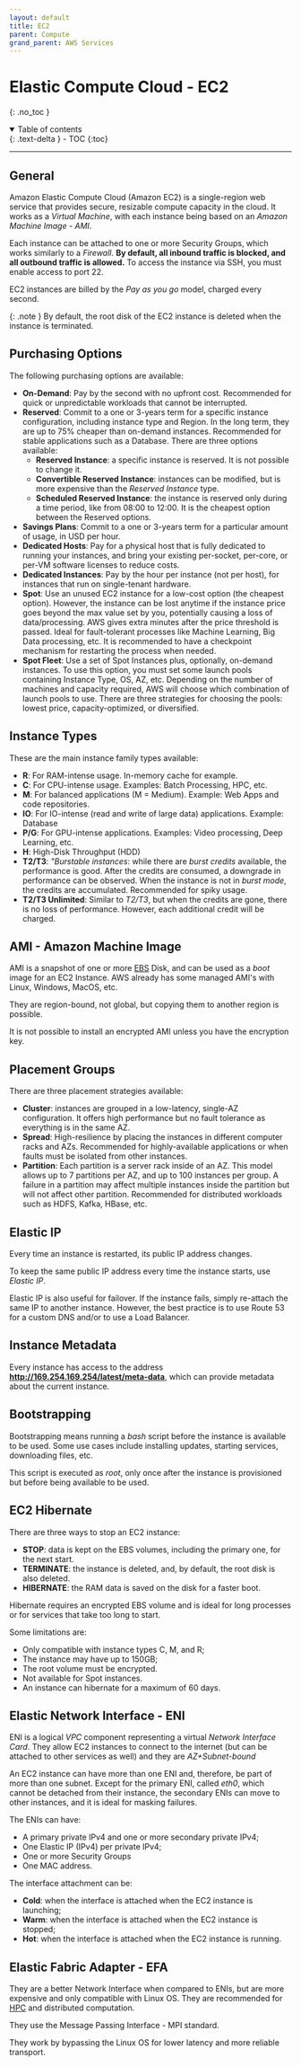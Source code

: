 ```yaml
---
layout: default
title: EC2
parent: Compute
grand_parent: AWS Services
---
```


# Elastic Compute Cloud - EC2
{: .no_toc }

<details open markdown="block">
  <summary>
    Table of contents
  </summary>
  {: .text-delta }
- TOC
{:toc}
</details>

---

## General

Amazon Elastic Compute Cloud (Amazon EC2) is a single-region web service that provides secure, resizable compute capacity in the cloud. It works as a *Virtual Machine*, with each instance being based on an *Amazon Machine Image - AMI*.

Each instance can be attached to one or more Security Groups, which works similarly to a *Firewall*. **By default, all inbound traffic is blocked, and all outbound traffic is allowed.** To access the instance via SSH, you must enable access to port 22.

EC2 instances are billed by the *Pay as you go* model, charged every second.

{: .note }
By default, the root disk of the EC2 instance is deleted when the instance is terminated.

## Purchasing Options

The following purchasing options are available:

- **On-Demand**: Pay by the second with no upfront cost. Recommended for quick or unpredictable workloads that cannot be interrupted.
- **Reserved**: Commit to a one or 3-years term for a specific instance configuration, including instance type and Region. In the long term, they are up to 75% cheaper than on-demand instances. Recommended for stable applications such as a Database. There are three options available:
  - **Reserved Instance**: a specific instance is reserved. It is not possible to change it.
  - **Convertible Reserved Instance**: instances can be modified, but is more expensive than the *Reserved Instance* type.
  - **Scheduled Reserved Instance**: the instance is reserved only during a time period, like from 08:00 to 12:00. It is the cheapest option between the Reserved options.
- **Savings Plans**: Commit to a one or 3-years term for a particular amount of usage, in USD per hour.
- **Dedicated Hosts**: Pay for a physical host that is fully dedicated to running your instances, and bring your existing per-socket, per-core, or per-VM software licenses to reduce costs.
- **Dedicated Instances**: Pay by the hour per instance (not per host), for instances that run on single-tenant hardware.
- **Spot**: Use an unused EC2 instance for a low-cost option (the cheapest option). However, the instance can be lost anytime if the instance price goes beyond the max value set by you, potentially causing a loss of data/processing. AWS gives extra minutes after the price threshold is passed. Ideal for fault-tolerant processes like Machine Learning, Big Data processing, etc. It is recommended to have a checkpoint mechanism for restarting the process when needed.
- **Spot Fleet**: Use a set of Spot Instances plus, optionally, on-demand instances. To use this option, you must set some launch pools containing Instance Type, OS, AZ, etc. Depending on the number of machines and capacity required, AWS will choose which combination of launch pools to use. There are three strategies for choosing the pools: lowest price, capacity-optimized, or diversified.

## Instance Types

These are the main instance family types available:

- **R**: For RAM-intense usage. In-memory cache for example.
- **C**: For CPU-intense usage. Examples: Batch Processing, HPC, etc.
- **M**: For balanced applications (M = Medium). Example: Web Apps and code repositories.
- **IO**: For IO-intense (read and write of large data) applications. Example: Database
- **P/G**: For GPU-intense applications. Examples: Video processing, Deep Learning, etc.
- **H**: High-Disk Throughput (HDD)
- **T2/T3**: *"Burstable instances*: while there are *burst credits* available, the performance is good. After the credits are consumed, a downgrade in performance can be observed. When the instance is not in *burst mode*, the credits are accumulated. Recommended for spiky usage.
- **T2/T3 Unlimited**: Similar to *T2/T3*, but when the credits are gone, there is no loss of performance. However, each additional credit will be charged.

## AMI - Amazon Machine Image

AMI is a snapshot of one or more [EBS](https://paulohsilvapinto.github.io/aws-certify/docs/services/storage/ebs.html) Disk, and can be used as a *boot* image for an EC2 Instance. AWS already has some managed AMI's with Linux, Windows, MacOS, etc.

They are region-bound, not global, but copying them to another region is possible.

It is not possible to install an encrypted AMI unless you have the encryption key.

## Placement Groups

There are three placement strategies available:

- **Cluster**: instances are grouped in a low-latency, single-AZ configuration. It offers high performance but no fault tolerance as everything is in the same AZ.
- **Spread**: High-resilience by placing the instances in different computer racks and AZs. Recommended for highly-available applications or when faults must be isolated from other instances.
- **Partition**: Each partition is a server rack inside of an AZ. This model allows up to 7 partitions per AZ, and up to 100 instances per group. A failure in a partition may affect multiple instances inside the partition but will not affect other partition. Recommended for distributed workloads such as HDFS, Kafka, HBase, etc.

## Elastic IP

Every time an instance is restarted, its public IP address changes.

To keep the same public IP address every time the instance starts, use *Elastic IP*.

Elastic IP is also useful for failover. If the instance fails, simply re-attach the same IP to another instance. However, the best practice is to use Route 53 for a custom DNS and/or to use a Load Balancer.

## Instance Metadata

Every instance has access to the address **http://169.254.169.254/latest/meta-data**, which can provide metadata about the current instance.

## Bootstrapping

Bootstrapping means running a *bash* script before the instance is available to be used. Some use cases include installing updates, starting services, downloading files, etc. 

This script is executed as *root*, only once after the instance is provisioned but before being available to be used.

## EC2 Hibernate

There are three ways to stop an EC2 instance:

- **STOP**: data is kept on the EBS volumes, including the primary one, for the next start.
- **TERMINATE**: the instance is deleted, and, by default, the root disk is also deleted.
- **HIBERNATE**: the RAM data is saved on the disk for a faster boot.

Hibernate requires an encrypted EBS volume and is ideal for long processes or for services that take too long to start.

Some limitations are:

- Only compatible with instance types C, M, and R;
- The instance may have up to 150GB;
- The root volume must be encrypted.
- Not available for Spot instances.
- An instance can hibernate for a maximum of 60 days.

## Elastic Network Interface - ENI

ENI is a logical *VPC* component representing a virtual *Network Interface Card*. They allow EC2 instances to connect to the internet (but can be attached to other services as well) and they are *AZ+Subnet-bound*

An EC2 instance can have more than one ENI and, therefore, be part of more than one subnet. Except for the primary ENI, called *eth0*, which cannot be detached from their instance, the secondary ENIs can move to other instances, and it is ideal for masking failures.

The ENIs can have:

- A primary private IPv4 and one or more secondary private IPv4;
- One Elastic IP (IPv4) per private IPv4;
- One or more Security Groups
- One MAC address.

The interface attachment can be:

- **Cold**: when the interface is attached when the EC2 instance is launching;
- **Warm**: when the interface is attached when the EC2 instance is stopped;
- **Hot**: when the interface is attached when the EC2 instance is running.

## Elastic Fabric Adapter - EFA

They are a better Network Interface when compared to ENIs, but are more expensive and only compatible with Linux OS. They are recommended for [HPC](https://paulohsilvapinto.github.io/aws-certify/docs/services/glossary.html) and distributed computation.

They use the Message Passing Interface - MPI standard.

They work by bypassing the Linux OS for lower latency and more reliable transport.